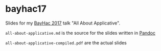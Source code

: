 # bayhac17

Slides for my [BayHac 2017](https://wiki.haskell.org/BayHac2017) talk "All About Applicative".

`all-about-applicative.md` is the source for the slides written in [Pandoc](http://pandoc.org/)

`all-about-applicative-compiled.pdf` are the actual slides
